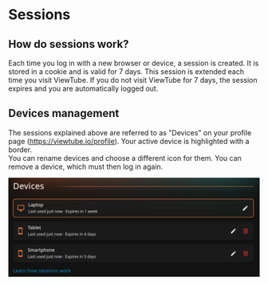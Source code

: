 # Sessions

## How do sessions work?
Each time you log in with a new browser or device, a session is created. It is stored in a cookie and is valid for 7 days. This session is extended each time you visit ViewTube. If you do not visit ViewTube for 7 days, the session expires and you are automatically logged out.

## Devices management
The sessions explained above are referred to as "Devices" on your profile page (https://viewtube.io/profile). Your active device is highlighted with a border.  
You can rename devices and choose a different icon for them.
You can remove a device, which must then log in again.

![devices-menu.png](/devices-menu.png)